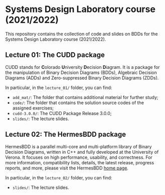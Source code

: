 # Systems Design Laboratory course (2021/2022) #

This repository contains the collection of code and slides on BDDs for the Systems Design Laboratory course (2021/2022).

## Lecture 01: The CUDD package ##

CUDD stands for **C**olorado **U**niversity **D**ecision **D**iagram. It is a package for the manipulation of Binary Decision Diagrams (BDDs), Algebraic Decision Diagrams (ADDs) and Zero-suppressed Binary Decision Diagrams (ZDDs).

In particular, in the `lecture_01/` folder, you can find:
* `add_mat/`: The folder that contains additional material for further study;
* `code/`: The folder that contains the solution source codes of the assigned exercises;
* `cudd-3.0.0/`: The CUDD Package Release 3.0.0;
* `slides/`: The lecture slides.

## Lecture 02: The HermesBDD package ##
HermesBDD is a parallel multi-core and multi-platform library of Binary Decision Diagrams, written in C++ and fully developed at the University of Verona. It focuses on high performance, usability, and correctness. For more information, compatibility lists, details, the latest release, progress reports, and more, please visit the HermesBDD [home page](https://luigicapogrosso.github.io/HermesBDD/).

In particular, in the `lecture_02/` folder, you can find:
* `slides/`: The lecture slides.
